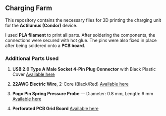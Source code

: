 [](Image.jpeg)
## Charging Farm

This repository contains the necessary files for 3D printing the charging unit for the **Actilumus (Condor)** device.

I used **PLA filament** to print all parts. After soldering the components, the connections were secured with hot glue. The pins were also fixed in place after being soldered onto a **PCB board**.

### Additional Parts Used

1. **USB 2.0 Type A Male Socket 4-Pin Plug Connector** with Black Plastic Cover
   [Available here](https://www.amazon.de/dp/B077P1PGGN?ref=ppx_yo2ov_dt_b_fed_asin_title)

2. **22AWG Electric Wire**, 2-Core (Black/Red)
   [Available here](https://www.amazon.de/dp/B0BG54KWG2?ref=ppx_yo2ov_dt_b_fed_asin_title)

3. **Pogo Pin Spring Pressure Probe** — Diameter: 0.8 mm, Length: 6 mm
   [Available here](https://www.amazon.de/dp/B07WP196KW?ref=ppx_yo2ov_dt_b_fed_asin_title)

4. **Perforated PCB Grid Board**
   [Available here](https://www.amazon.de/-/en/AZDelivery-Board-Perforated-Grid-Book/dp/B078HV79XX?th=1)

